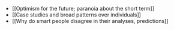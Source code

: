 - [[Optimism for the future; paranoia about the short term]]
- [[Case studies and broad patterns over individuals]]
- [[Why do smart people disagree in their analyses, predictions]]